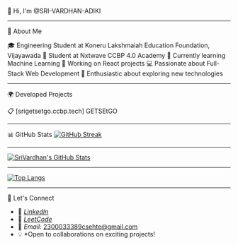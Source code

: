 👋 Hi, I'm @SRI-VARDHAN-ADIKI
______________________________________________________________________________________________________________________________________________________________________________________________________
🚀 About Me

🎓 Engineering Student at Koneru Lakshmaiah Education Foundation, Vijayawada
📖 Student at Nxtwave CCBP 4.0 Academy
🤖 Currently learning Machine Learning
🎯 Working on React projects
💻 Passionate about Full-Stack Web Development
🌱 Enthusiastic about exploring new technologies
______________________________________________________________________________________________________________________________________________________________________________________________________

🌍 Developed Projects

📋 [srigetsetgo.ccbp.tech] GETSEtGO

______________________________________________________________________________________________________________________________________________________________________________________________________

📊 GitHub Stats
[![GitHub Streak](https://streak-stats.demolab.com?user=SRI-VARDHAN-ADIKI&theme=tokyonight)](https://git.io/streak-stats)
__________________________________
[![SriVardhan's GitHub Stats](https://github-readme-stats.vercel.app/api?username=SRI-VARDHAN-ADIKI&show_icons=true&theme=radical)](https://github.com/SRI-VARDHAN-ADIKI) 
__________________________________
[![Top Langs](https://github-readme-stats.vercel.app/api/top-langs/?username=SRI-VARDHAN-ADIKI&layout=compact&theme=tokyonight)](https://github.com/SRI-VARDHAN-ADIKI)  
__________________________________


🤝 Let's Connect
- 🔗 *[LinkedIn](https://www.linkedin.com/in/sri-vardhan-adiki/)*  
- 🔢 *[LeetCode](https://leetcode.com/u/ADIKI-SRI-VARDHAN/)*  
- 📧 *Email:* 2300033389csehte@gmail.com  
- 💡 *Open to collaborations on exciting projects!
